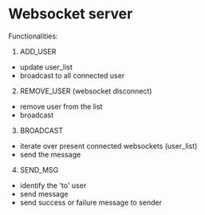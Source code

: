 Websocket server
=====================

Functionalities:
1. ADD_USER
  - update user_list
  - broadcast to all connected user
2. REMOVE_USER (websocket disconnect)
  - remove user from the list
  - broadcast
3. BROADCAST
  - iterate over present connected websockets (user_list)
  - send the message
4. SEND_MSG
  - identify the 'to' user
  - send message
  - send success or failure message to sender

